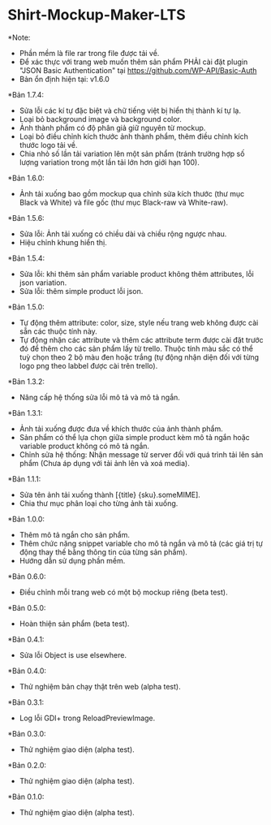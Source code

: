# Shirt-Mockup-Maker-LTS
*Note: 
- Phần mềm là file rar trong file được tải về.
- Để xác thực với trang web muốn thêm sản phẩm PHẢI cài đặt plugin "JSON Basic Authentication" tại  https://github.com/WP-API/Basic-Auth
- Bản ổn định hiện tại: v1.6.0

*Bản 1.7.4:
- Sửa lỗi các kí tự đặc biệt và chữ tiếng việt bị hiển thị thành kí tự lạ.
- Loại bỏ background image và background color.
- Ảnh thành phẩm có độ phân giả giữ nguyên từ mockup.
- Loại bỏ điều chỉnh kích thước ảnh thành phẩm, thêm điều chỉnh kích thước logo tải về.
- Chia nhỏ số lần tải variation lên một sản phẩm (tránh trường hợp số lượng variation trong một lần tải lớn hơn giới hạn 100).

*Bản 1.6.0:
- Ảnh tải xuống bao gồm mockup qua chỉnh sửa kích thước (thư mục Black và White) và file gốc (thư mục Black-raw và White-raw).

*Bản 1.5.6:
- Sửa lỗi: Ảnh tải xuống có chiều dài và chiều rộng ngược nhau.
- Hiệu chỉnh khung hiển thị.

*Bản 1.5.4:
- Sửa lỗi: khi thêm sản phẩm variable product không thêm attributes, lỗi json variation.
- Sửa lỗi: thêm simple product lỗi json.

*Bản 1.5.0:
- Tự động thêm attribute: color, size, style nếu trang web không được cài sẵn các thuộc tính này.
- Tự động nhận các attribute và thêm các attribute term được cài đặt trước đó để thêm cho các sản phẩm lấy từ trello. Thuộc tính màu sắc có thể tuỳ chọn theo 2 bộ màu đen hoặc trắng (tự động nhận diện đối với từng logo png theo labbel được cài trên trello).

*Bản 1.3.2:
- Nâng cấp hệ thống sửa lỗi mô tả và mô tả ngắn.

*Bản 1.3.1:
- Ảnh tải xuống được đưa về khích thước của ảnh thành phẩm.
- Sản phẩm có thể lựa chọn giữa simple product kèm mô tả ngắn hoặc variable product không có mô tả ngắn.
- Chỉnh sửa hệ thống: Nhận message từ server đối với quá trình tải lên sản phẩm (Chưa áp dụng với tải ảnh lên và xoá media).

*Bản 1.1.1:
- Sửa tên ảnh tải xuống thành [{title} {sku}.someMIME].
- Chia thư mục phân loại cho từng ảnh tải xuống.

*Bản 1.0.0:
- Thêm mô tả ngắn cho sản phẩm.
- Thêm chức năng snippet variable cho mô tả ngắn và mô tả (các giá trị tự động thay thế bằng thông tin của từng sản phẩm).
- Hướng dẫn sử dụng phần mềm.

*Bản 0.6.0:
- Điều chỉnh mỗi trang web có một bộ mockup riêng (beta test).

*Bản 0.5.0:
- Hoàn thiện sản phẩm (beta test).

*Bản 0.4.1:
- Sửa lỗi Object is use elsewhere.

*Bản 0.4.0:
- Thử nghiệm bản chạy thật trên web (alpha test).

*Bản 0.3.1:
- Log lỗi GDI+ trong ReloadPreviewImage.

*Bản 0.3.0:
- Thử nghiệm giao diện (alpha test).

*Bản 0.2.0:
- Thử nghiệm giao diện (alpha test).

*Bản 0.1.0:
- Thử nghiệm giao diện (alpha test).
